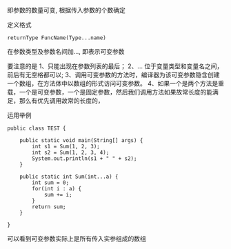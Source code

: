 即参数的数量可变, 根据传入参数的个数确定

定义格式
```
returnType FuncName(Type...name)
```
在参数类型及参数名间加..., 即表示可变参数

要注意的是
1、只能出现在参数列表的最后；
2、... 位于变量类型和变量名之间，前后有无空格都可以;
3、调用可变参数的方法时，编译器为该可变参数隐含创建一个数组，在方法体中以数组的形式访问可变参数。
4、如果一个是两个方法是重载，一个是可变参数，一个是固定参数，然后我们调用方法如果故常长度的能满足，那么有优先调用故常的长度的，

运用举例
```
public class TEST {

    public static void main(String[] args) {
        int s1 = Sum(1, 2, 3);
        int s2 = Sum(1, 2, 3, 4);
        System.out.println(s1 + " " + s2);
    }

    public static int Sum(int...a) {
        int sum = 0;
        for(int i : a) {
            sum += i;
        }
        return sum;
    }

}
```
可以看到可变参数实际上是所有传入实参组成的数组

